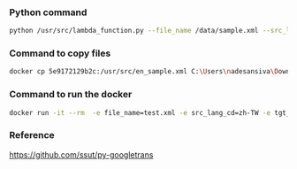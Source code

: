 ### Python command
```bash
python /usr/src/lambda_function.py --file_name /data/sample.xml --src_lang_cd ${src_lang_cd} --tgt_lang_cd ${tgt_lang_cd}
```

### Command to copy files
```bash
docker cp 5e9172129b2c:/usr/src/en_sample.xml C:\Users\nadesansiva\Downloads
```

### Command to run the docker
```bash
docker run -it --rm  -e file_name=test.xml -e src_lang_cd=zh-TW -e tgt_lang_cd=en entechlog/py-translate-app
```

### Reference
https://github.com/ssut/py-googletrans